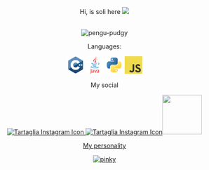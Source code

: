 <p align="center">
Hi, is soli here
<img src="https://user-images.githubusercontent.com/73097560/115834477-dbab4500-a447-11eb-908a-139a6edaec5c.gif"><br><br>



<p align="center">
<img 
  src="https://github.com/user-attachments/assets/616aef4c-7c29-407c-9c44-d1b3eae37fb7" alt="pengu-pudgy"  style="width: 150px; height: 150px; object-fit: contain;">

  
<p align="center">
 Languages:
  
  <div align="center">
  <code><img height="40" src="https://raw.githubusercontent.com/github/explore/80688e429a7d4ef2fca1e82350fe8e3517d3494d/topics/cpp/cpp.png"></code> <code><img height="40" src="https://raw.githubusercontent.com/devicons/devicon/master/icons/java/java-original-wordmark.svg"></code> <code><img height="40" src="https://raw.githubusercontent.com/github/explore/80688e429a7d4ef2fca1e82350fe8e3517d3494d/topics/python/python.png"></code>  <code><img height="40" src="https://raw.githubusercontent.com/github/explore/80688e429a7d4ef2fca1e82350fe8e3517d3494d/topics/javascript/javascript.png"></code>
  </div>
<p align="center">
My social
 <div align="center">
 <a href="https://www.instagram.com/soli.tr4?igsh=MWY1dTF6dHhya2dsdg%3D%3D&utm_source=qr" target="_blank"><img src="https://github.com/user-attachments/assets/a108ef66-5bf8-4f5f-a80a-17f413240c5c" alt="Tartaglia Instagram Icon" style="width:90px; height:90px; object-fit contain;"><a href="https://www.instagram.com/soli.tr4?igsh=MWY1dTF6dHhya2dsdg%3D%3D&utm_source=qr" target="_blank"> <img src="https://github.com/user-attachments/assets/75de85f7-a7f8-424b-9c01-9caf4ed3e941" alt="Tartaglia Instagram Icon" style="width:90px; height:90px; object-fit contain;"><a href="https://www.roblox.com/share?code=a090b4378425b94892ae66797383f9e7&type=Profile&source=ProfileShare&stamp=1757406143072" target="_blank"><img src="https://github.com/user-attachments/assets/a1674c16-953a-4c6f-b8fd-8298fc5364e8" style="width:90px; height:90px; object-fit contain;">
</div>
   
<p align="center">
My personality
  <p align="center">
<img 
  src="https://github.com/user-attachments/assets/231cba1f-6ae9-4ced-bf4e-441e755036e7" alt="pinky"  style="width: 150px; height: 120px; object-fit: contain;">







